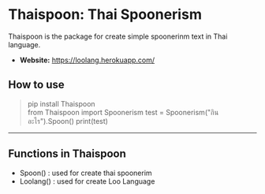 # Thaispoon: Thai Spoonerism
 Thaispoon is the package for create simple spoonerinm text in Thai language.
 - **Website:** https://loolang.herokuapp.com/
 ## How to use
 > pip install Thaispoon <br>
 > from Thaispoon import Spoonerism
 > test = Spoonerism("กินอะไร").Spoon() 
 > print(test)
___
## Functions in Thaispoon
* Spoon() : used for create thai spoonerim
* Loolang()  : used for create Loo Language
